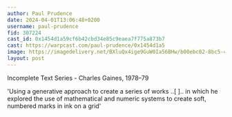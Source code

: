 ```yaml
---
author: Paul Prudence
date: 2024-04-01T13:06:48+0200
username: paul-prudence
fid: 307224
cast_id: 0x1454d1a59cf6b42cbd34e85c9eaea7f775a873b7
cast: https://warpcast.com/paul-prudence/0x1454d1a5
image: https://imagedelivery.net/BXluQx4ige9GuW0Ia56BHw/b00ebc02-8bc5-4fb5-cae9-56e45c33c600/original
layout: post
---
```

Incomplete Text Series - Charles Gaines, 1978–79  
  
'Using a generative approach to create a series of works ..[ ].. in which he explored the use of mathematical and numeric systems to create soft, numbered marks in ink on a grid'  

<img src='https://imagedelivery.net/BXluQx4ige9GuW0Ia56BHw/b00ebc02-8bc5-4fb5-cae9-56e45c33c600/original' alt='' referrerpolicy='no-referrer'/>